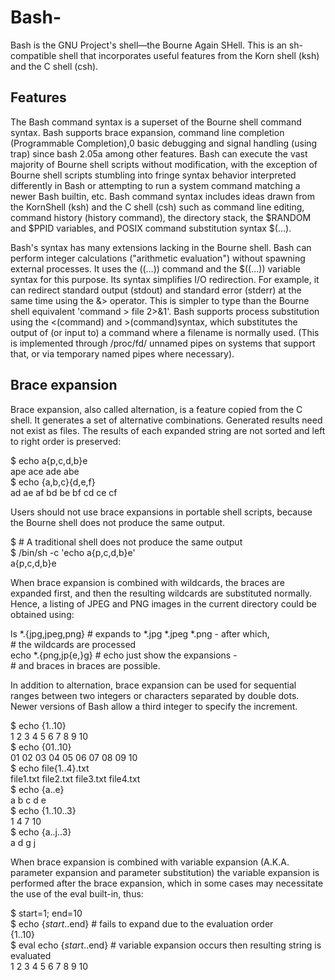 # Bash-
Bash is the GNU Project's shell—the Bourne Again SHell. This is an sh-compatible shell that incorporates useful features from the Korn shell (ksh) and the C shell (csh).

## Features
The Bash command syntax is a superset of the Bourne shell command syntax. Bash supports brace expansion, command line completion (Programmable Completion),0 basic debugging and signal handling (using trap) since bash 2.05a among other features. Bash can execute the vast majority of Bourne shell scripts without modification, with the exception of Bourne shell scripts stumbling into fringe syntax behavior interpreted differently in Bash or attempting to run a system command matching a newer Bash builtin, etc. Bash command syntax includes ideas drawn from the KornShell (ksh) and the C shell (csh) such as command line editing, command history (history command), the directory stack, the $RANDOM and $PPID variables, and POSIX command substitution syntax $(…).

Bash's syntax has many extensions lacking in the Bourne shell. Bash can perform integer calculations ("arithmetic evaluation") without spawning external processes. It uses the ((…)) command and the $((…)) variable syntax for this purpose. Its syntax simplifies I/O redirection. For example, it can redirect standard output (stdout) and standard error (stderr) at the same time using the &> operator. This is simpler to type than the Bourne shell equivalent 'command > file 2>&1'. Bash supports process substitution using the <(command) and >(command)syntax, which substitutes the output of (or input to) a command where a filename is normally used. (This is implemented through /proc/fd/ unnamed pipes on systems that support that, or via temporary named pipes where necessary).

## Brace expansion

Brace expansion, also called alternation, is a feature copied from the C shell. It generates a set of alternative combinations. Generated results need not exist as files. The results of each expanded string are not sorted and left to right order is preserved:

$ echo a{p,c,d,b}e <br>
ape ace ade abe <br>
$ echo {a,b,c}{d,e,f} <br>
ad ae af bd be bf cd ce cf <br>

Users should not use brace expansions in portable shell scripts, because the Bourne shell does not produce the same output. <br>

$ # A traditional shell does not produce the same output <br>
$ /bin/sh -c 'echo a{p,c,d,b}e' <br>
a{p,c,d,b}e <br>

When brace expansion is combined with wildcards, the braces are expanded first, and then the resulting wildcards are substituted normally. Hence, a listing of JPEG and PNG images in the current directory could be obtained using:

ls *.{jpg,jpeg,png}    # expands to *.jpg *.jpeg *.png - after which, <br>
                       # the wildcards are processed <br>
echo *.{png,jp{e,}g}   # echo just show the expansions - <br>
                       # and braces in braces are possible. <br>
                       
In addition to alternation, brace expansion can be used for sequential ranges between two integers or characters separated by double dots. Newer versions of Bash allow a third integer to specify the increment. <br>

$ echo {1..10} <br>
1 2 3 4 5 6 7 8 9 10 <br>
$ echo {01..10} <br>
01 02 03 04 05 06 07 08 09 10 <br>
$ echo file{1..4}.txt <br>
file1.txt file2.txt file3.txt file4.txt <br>
$ echo {a..e} <br>
a b c d e <br>
$ echo {1..10..3} <br>
1 4 7 10 <br>
$ echo {a..j..3} <br>
a d g j <br>

When brace expansion is combined with variable expansion (A.K.A. parameter expansion and parameter substitution) the variable expansion is performed after the brace expansion, which in some cases may necessitate the use of the eval built-in, thus: <br>

$ start=1; end=10 <br>
$ echo {$start..$end}  # fails to expand due to the evaluation order <br>
{1..10} <br>
$ eval echo {$start..$end} # variable expansion occurs then resulting string is evaluated <br>
1 2 3 4 5 6 7 8 9 10 <br>
